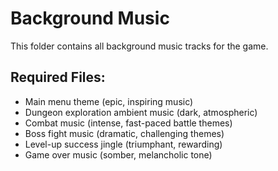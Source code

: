 # Background Music

This folder contains all background music tracks for the game.

## Required Files:
- Main menu theme (epic, inspiring music)
- Dungeon exploration ambient music (dark, atmospheric)
- Combat music (intense, fast-paced battle themes)
- Boss fight music (dramatic, challenging themes)
- Level-up success jingle (triumphant, rewarding)
- Game over music (somber, melancholic tone)

